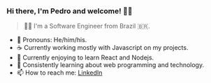 ### Hi there, I'm Pedro and welcome! ✌🏽

> 👨‍💻 I'm a Software Engineer from Brazil 🇧🇷.

- 🙂 Pronouns: He/him/his.
- ☕ Currently working mostly with Javascript on my projects.
- 🌱 Currently enjoying to learn React and Nodejs.
- 💙 Consistently learning about web programming and technology.
- 📫 How to reach me: [LinkedIn](https://linkedin.com/in/pedro-barcellos)
